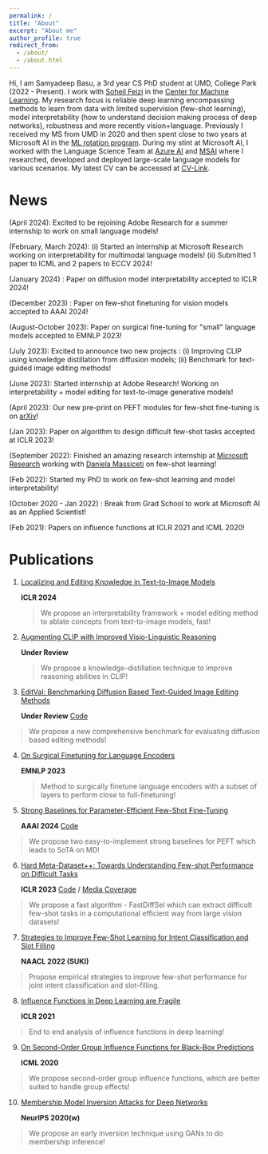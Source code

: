```yaml
---
permalink: /
title: "About"
excerpt: "About me"
author_profile: true
redirect_from: 
  - /about/
  - /about.html
---
```


Hi, I am Samyadeep Basu, a 3rd year CS PhD student at UMD, College Park (2022 - Present). I work with [Soheil Feizi](https://www.cs.umd.edu/~sfeizi/) in the [Center for Machine Learning](https://ml.umd.edu/). My research focus is reliable deep learning encompassing methods to learn from data with limited supervision (few-shot learning), model interpretability (how to understand decision making process of deep networks), robustness and more recently vision+language. Previously I received my MS from UMD in 2020 and then spent close to two years at Microsoft AI in the [ML rotation program](https://www.microsoftnewengland.com/maidap/). During my stint at Microsoft AI, I worked with the Language Science Team at [Azure AI](https://www.microsoft.com/en-us/research/group/cognitive-services-research/knowledge-and-language/) and [MSAI](https://www.microsoft.com/en-us/research/group/artificial-intelligence-research-munich/) where I researched, developed and deployed large-scale language models for various scenarios. My latest CV can be accessed at [CV-Link](https://drive.google.com/file/d/14a3zZ0QdHZ_rDM7zNZuwaqfO1u7iu9hG/view?usp=share_link).

News 
======

 (April 2024): Excited to be rejoining Adobe Research for a summer internship to work on small language models! 
 
 (February, March 2024): (i) Started an internship at Microsoft Research working on interpretability for multimodal language models!  (ii) Submitted 1 paper to ICML and 2 papers to ECCV 2024!
 
 (January 2024) : Paper on diffusion model interpretability accepted to ICLR 2024!
 
 (December 2023) : Paper on few-shot finetuning for vision models accepted to AAAI 2024!
 
 (August-October 2023): Paper on surgical fine-tuning for "small" language models accepted to EMNLP 2023!
 
 (July 2023): Excited to announce two new projects : (i) Improving CLIP using knowledge distillation from diffusion models; (ii) Benchmark for text-guided  image editing methods! 
 
 (June 2023): Started internship at Adobe Research! Working on interpretability + model editing for text-to-image generative models!
 
 (April 2023): Our new pre-print on PEFT modules for few-shot fine-tuning is on [arXiv](https://arxiv.org/abs/2304.01917)!
 
 (Jan 2023): Paper on algorithm to design difficult few-shot tasks accepted at ICLR 2023!
 
 (September 2022): Finished an amazing research internship at [Microsoft Research](https://www.microsoft.com/en-us/research/) working with [Daniela Massiceti](https://www.microsoft.com/en-us/research/people/dmassiceti/) on few-shot learning!
 
 (Feb 2022): Started my PhD to work on few-shot learning and model interpretability!

 (October 2020 - Jan 2022) : Break from Grad School to work at Microsoft AI as an Applied Scientist!
 
 (Feb 2021): Papers on influence functions at ICLR 2021 and ICML 2020!

Publications
======
1. [Localizing and Editing Knowledge in Text-to-Image Models](https://arxiv.org/abs/2310.13730)
   
   **ICLR 2024**
   > We propose an interpretability framework + model editing method to ablate concepts from text-to-image models, fast!
   
2. [Augmenting CLIP with Improved Visio-Linguistic Reasoning](https://arxiv.org/abs/2307.09233)

   **Under Review**
   > We propose a knowledge-distillation technique to improve reasoning abilities in CLIP!
     
3. [EditVal: Benchmarking Diffusion Based Text-Guided Image Editing Methods](https://arxiv.org/abs/2310.02426)
 
   **Under Review** [Code](https://samyadeepbasu.github.io)
  > We propose a new comprehensive benchmark for evaluating diffusion based editing methods!

4. [On Surgical Finetuning for Language Encoders](https://samyadeepbasu.github.io)

   **EMNLP 2023**
   > Method to surgically finetune language encoders with a subset of layers to perform close to full-finetuning!
   
5. [Strong Baselines for Parameter-Efficient Few-Shot Fine-Tuning](https://arxiv.org/abs/2304.01917) 

   **AAAI 2024** [Code](https://github.com/Samyadeep/)
  > We propose two easy-to-implement strong baselines for PEFT which leads to SoTA on MD!
6. [Hard Meta-Dataset++: Towards Understanding Few-shot Performance on Difficult Tasks](https://openreview.net/pdf?id=wq0luyH3m4) 

   **ICLR 2023** [Code](https://github.com/Samyadeep/HardMD) / [Media Coverage](https://www.microsoft.com/en-us/research/blog/frontiers-of-multimodal-learning-a-responsible-ai-approach/)
  > We propose a fast algorithm - FastDiffSel which can extract difficult few-shot tasks in a computational efficient way from large vision datasets!
7. [Strategies to Improve Few-Shot Learning for Intent Classification and Slot Filling](https://arxiv.org/abs/2109.08754) 

   **NAACL 2022 (SUKI)**
  > Propose empirical strategies to improve few-shot performance for joint intent classification and slot-filling.
8. [Influence Functions in Deep Learning are Fragile](https://arxiv.org/abs/2006.14651) 
    
   **ICLR 2021**
  > End to end analysis of influence functions in deep learning!
9. [On Second-Order Group Influence Functions for Black-Box Predictions](http://proceedings.mlr.press/v119/basu20b.html) 

   **ICML 2020**
  > We propose second-order group influence functions, which are better suited to handle group effects!
10. [Membership Model Inversion Attacks for Deep Networks](https://arxiv.org/abs/1910.04257)
  
    **NeurIPS 2020(w)**
  > We propose an early inversion technique using GANs to do membership inference!

